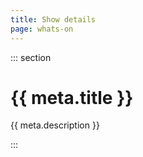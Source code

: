 ```yaml
---
title: Show details
page: whats-on
---
```


<script setup>
    import { useData } from 'vitepress'
    const { params } = useData()

    import showMetas from "../scripts/metas.js";
    let bySlug = Object.fromEntries(Object.entries(showMetas).map(([title, meta]) => [meta.slug, {title, ...meta}]));
    let meta = bySlug[params.value.show];
    console.log(params.value, bySlug)
</script>

<Cover :show="meta" />

::: section

# {{ meta.title }}

{{ meta.description }}

:::
